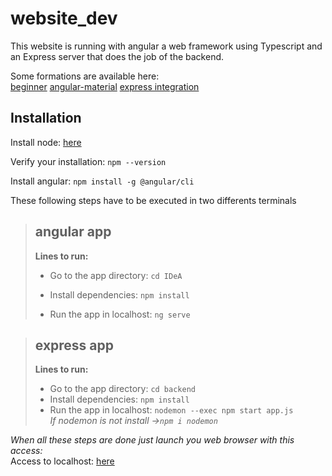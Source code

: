 # website_dev

This website is running with angular a web framework using Typescript and an Express server that does the job of the backend.

Some formations are available here: </br>
[beginner](https://www.youtube.com/watch?v=AAu8bjj6-UI)
[angular-material](https://www.youtube.com/watch?v=jUfEn032IL8)
[express integration](https://www.youtube.com/watch?v=dT1ID4q57fs&t=468s)

## Installation

Install node: [here](https://nodejs.org/en/download/)

Verify your installation:
`npm --version`

Install angular: `npm install -g @angular/cli` </br>

These following steps have to be executed in two differents terminals </br>

> ## angular app
> 
> **Lines to run:** </br>
>- Go to the app directory: `cd IDeA` </br>
>
> - Install dependencies: `npm install` </br>
>
> - Run the app in localhost: `ng serve`</br>

>## express app 
>
> **Lines to run:** </br>
> - Go to the app directory: `cd backend` </br>
> - Install dependencies: `npm install` </br>
> - Run the app in localhost: `nodemon --exec npm start app.js`</br>
> *If nodemon is not install ->`npm i nodemon`* </br>

*When all these steps are done just launch you web browser with this access:* </br>
Access to localhost: [here](http://localhost:4200/)

